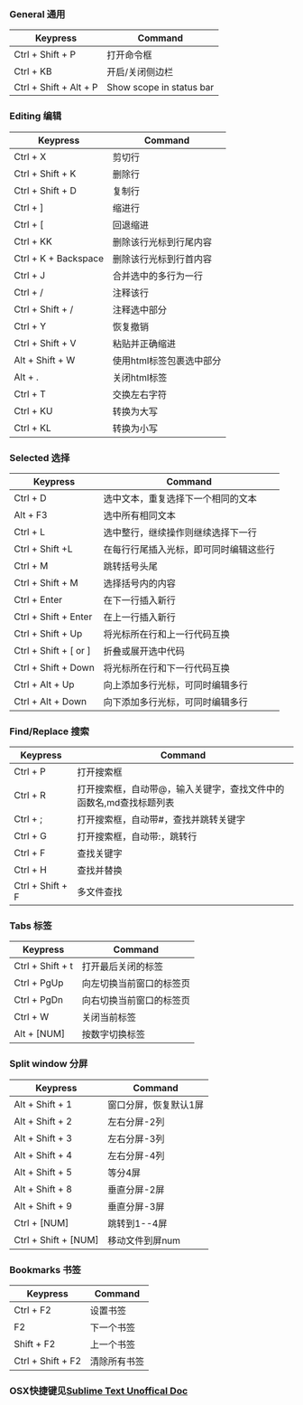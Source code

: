 ### General 通用

| Keypress | Command |
| --- | --- |
| Ctrl + Shift + P | 打开命令框 |
| Ctrl + KB | 开启/关闭侧边栏 |
| Ctrl + Shift + Alt + P | Show scope in status bar |

<!-- more -->
### Editing 编辑

| Keypress | Command |
| --- | --- |
| Ctrl + X | 剪切行 |
| Ctrl + Shift + K |  删除行 |
| Ctrl + Shift + D |  复制行 |
| Ctrl + ] | 缩进行 |
| Ctrl + [ | 回退缩进 |
| Ctrl + KK | 删除该行光标到行尾内容 |
| Ctrl + K + Backspace | 删除该行光标到行首内容 |
| Ctrl + J | 合并选中的多行为一行 |
| Ctrl + / | 注释该行 |
| Ctrl + Shift + / | 注释选中部分 |
| Ctrl + Y | 恢复撤销 |
| Ctrl + Shift + V| 粘贴并正确缩进 |
| Alt + Shift + W | 使用html标签包裹选中部分 |
| Alt + .| 关闭html标签 |
| Ctrl + T | 交换左右字符 |
| Ctrl + KU | 转换为大写 |
| Ctrl + KL| 转换为小写 |


### Selected 选择

| Keypress | Command |
| --- | --- |
| Ctrl + D | 选中文本，重复选择下一个相同的文本 |
| Alt + F3 | 选中所有相同文本 |
| Ctrl + L | 选中整行，继续操作则继续选择下一行 |
| Ctrl + Shift +L | 在每行行尾插入光标，即可同时编辑这些行 |
| Ctrl + M | 跳转括号头尾 |
| Ctrl + Shift + M | 选择括号内的内容 |
| Ctrl + Enter | 在下一行插入新行 |
| Ctrl + Shift + Enter| 在上一行插入新行 |
| Ctrl + Shift + Up| 将光标所在行和上一行代码互换 |
| Ctrl + Shift + [ or ]| 折叠或展开选中代码 |
| Ctrl + Shift + Down| 将光标所在行和下一行代码互换 |
| Ctrl + Alt + Up| 向上添加多行光标，可同时编辑多行 |
| Ctrl + Alt + Down | 向下添加多行光标，可同时编辑多行 |


### Find/Replace 搜索

| Keypress | Command |
| --- | --- |
| Ctrl + P | 打开搜索框 |
| Ctrl + R | 打开搜索框，自动带@，输入关键字，查找文件中的函数名,md查找标题列表 |
| Ctrl + ; | 打开搜索框，自动带#，查找并跳转关键字 |
| Ctrl + G | 打开搜索框，自动带:，跳转行 |
| Ctrl + F | 查找关键字 |
| Ctrl + H | 查找并替换 |
| Ctrl + Shift + F | 多文件查找 |


### Tabs 标签

| Keypress | Command |
| --- | --- |
| Ctrl + Shift + t | 打开最后关闭的标签 |
| Ctrl + PgUp | 向左切换当前窗口的标签页 |
| Ctrl + PgDn | 向右切换当前窗口的标签页 |
| Ctrl + W | 关闭当前标签 |
| Alt + [NUM] | 按数字切换标签 |


### Split window 分屏

| Keypress | Command |
| --- | --- |
| Alt + Shift + 1 | 窗口分屏，恢复默认1屏 |
| Alt + Shift + 2 | 左右分屏-2列 |
| Alt + Shift + 3 | 左右分屏-3列 |
| Alt + Shift + 4 | 左右分屏-4列 |
| Alt + Shift + 5 | 等分4屏 |
| Alt + Shift + 8 | 垂直分屏-2屏 |
| Alt + Shift + 9 | 垂直分屏-3屏 |
| Ctrl + [NUM] | 跳转到1--4屏 |
| Ctrl + Shift + [NUM] | 移动文件到屏num |


### Bookmarks 书签

| Keypress | Command |
| --- | --- |
| Ctrl + F2 | 设置书签 |
| F2 | 下一个书签 |
| Shift + F2 | 上一个书签 |
| Ctrl + Shift + F2 | 清除所有书签 |

### OSX快捷键见[Sublime Text Unoffical Doc][Doc_Url]



[Doc_Url]:http://docs.sublimetext.info/en/latest/reference/keyboard_shortcuts_osx.html

